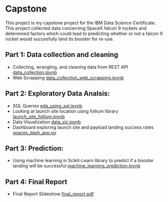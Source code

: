 # Capstone

This project is my capstone project for the IBM Data Science Certificate.  This project collected data concerning SpaceX falcon 9 rockets and determined factors which could lead to predicting whether or not a falcon 9 rocket would succesfully land its booster for re-use.

## Part 1: Data collection and cleaning
* Collecting, wrangling, and cleaning data from REST API [data_collection.ipynb](https://github.com/ddowler/Capstone/blob/master/data_collection.ipynb)
* Web Scrapping [data_collection_web_scrapping.ipynb](https://github.com/ddowler/Capstone/blob/master/data_collection_web_scrapping.ipynb)
## Part 2: Exploratory Data Analsis:
* SQL Queries [eda_using_sql.ipynb](https://github.com/ddowler/Capstone/blob/master/eda_using_sql.ipynb)
* Looking at launch site location using follium library [launch_site_follium.ipynb](https://github.com/ddowler/Capstone/blob/master/launch_site_follium.ipynb)
* Data Visualization [data_viz.ipynb](https://github.com/ddowler/Capstone/blob/master/data_viz.ipynb)
* Dashboard exploring launch site and payload landing success rates [spacex_dash_app.py](https://github.com/ddowler/Capstone/blob/master/spacex_dash_app.py)
## Part 3: Prediction:
* Using machine learning in Scikit-Learn library to predict if a booster landing will be successful [machine_learning_prediction.ipynb](https://github.com/ddowler/Capstone/blob/master/machine_learning_prediction.ipynb)
## Part 4: Final Report
* Final Report Slideshow [final_report.pdf](https://github.com/ddowler/Capstone/blob/master/final_report.pdf)
